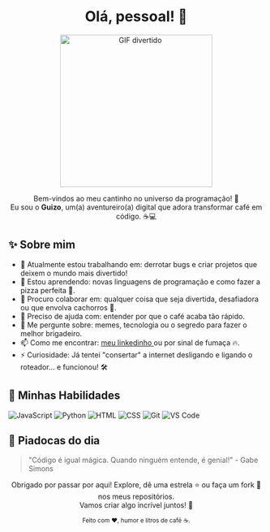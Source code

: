 <!DOCTYPE html>
<html lang="pt-BR">
<head>
    <meta charset="UTF-8">
    <meta name="viewport" content="width=device-width, initial-scale=1.0">
</head>
<body>
    <h1 align="center">Olá, pessoal! 👋</h1>
    <p align="center">
        <img src="https://media.giphy.com/media/l3q2K5jinAlChoCLS/giphy.gif" alt="GIF divertido" width="300">
    </p>
    <p align="center">
        Bem-vindos ao meu cantinho no universo da programação! 🌌<br>
        Eu sou o <strong>Guizo</strong>, um(a) aventureiro(a) digital que adora transformar café em código. ☕💻
    </p>
    <h2>✨ Sobre mim</h2>
    <ul>
        <li>🔭 Atualmente estou trabalhando em: derrotar bugs e criar projetos que deixem o mundo mais divertido!</li>
        <li>🌱 Estou aprendendo: novas linguagens de programação e como fazer a pizza perfeita 🍕.</li>
        <li>👯 Procuro colaborar em: qualquer coisa que seja divertida, desafiadora ou que envolva cachorros 🐶.</li>
        <li>🤔 Preciso de ajuda com: entender por que o café acaba tão rápido.</li>
        <li>💬 Me pergunte sobre: memes, tecnologia ou o segredo para fazer o melhor brigadeiro.</li>
        <li>📫 Como me encontrar: <a href="https://www.linkedin.com/in/grgmdesign/">meu linkedinho </a> ou por sinal de fumaça 🔥.</li>
        <li>⚡ Curiosidade: Já tentei "consertar" a internet desligando e ligando o roteador... e funcionou! 🛠️</li>
    </ul>
    <h2>🚀 Minhas Habilidades</h2>
    <p>
        <img src="https://img.shields.io/badge/Code-JavaScript-yellow" alt="JavaScript">
        <img src="https://img.shields.io/badge/Code-Python-blue" alt="Python">
        <img src="https://img.shields.io/badge/Code-HTML-red" alt="HTML">
        <img src="https://img.shields.io/badge/Code-CSS-purple" alt="CSS">
        <img src="https://img.shields.io/badge/Tools-Git-orange" alt="Git">
        <img src="https://img.shields.io/badge/Tools-VS%20Code-brightgreen" alt="VS Code">
    </p>
    <h2>🌟 Piadocas do dia</h2>
    <blockquote>
        "Código é igual mágica. Quando ninguém entende, é genial!" - Gabe Simons
    </blockquote>
    <p align="center">
        Obrigado por passar por aqui! Explore, dê uma estrela ⭐ ou faça um fork 🍴 nos meus repositórios.<br>
        Vamos criar algo incrível juntos! 🚀
    </p>
    <footer>
        <p align="center">
            <small>Feito com ❤️, humor e litros de café ☕.</small>
        </p>
    </footer>
</body>
</html>
